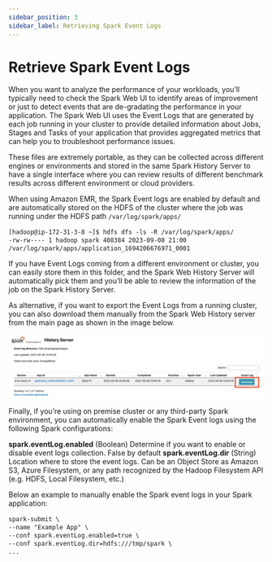 ```yaml
---
sidebar_position: 3
sidebar_label: Retrieving Spark Event Logs
---
```


# Retrieve Spark Event Logs

When you want to analyze the performance of your workloads, you’ll typically need to check the Spark Web UI to identify areas of improvement or just to detect events that are de-gradating the performance in your application. The Spark Web UI uses the Event Logs that are generated by each job running in your cluster to provide detailed information about Jobs, Stages and Tasks of your application that provides aggregated metrics that can help you to troubleshoot performance issues.

These files are extremely portable, as they can be collected across different engines or environments and stored in the same Spark History Server to have a single interface where you can review results of different benchmark results across different environment or cloud providers. 

When using Amazon EMR, the Spark Event logs are enabled by default and are automatically stored on the HDFS of the cluster where the job was running under the HDFS path `/var/log/spark/apps/` 

```
[hadoop@ip-172-31-3-8 ~]$ hdfs dfs -ls -R /var/log/spark/apps/
-rw-rw---- 1 hadoop spark 408384 2023-09-08 21:00 /var/log/spark/apps/application_1694206676971_0001
```

If you have Event Logs coming from a different environment or cluster, you can easily store them in this folder, and the Spark Web History Server will automatically pick them and you’ll be able to review the information of the job on the Spark History Server. 

As alternative, if you want to export the Event Logs from a running cluster, you can also download them manually from the Spark Web History server from the main page as shown in the image below.

![Benchmark - 1](images/benchmark-1.png)

Finally, if you’re using on premise cluster or any third-party Spark environment, you can automatically enable the Spark Event logs using the following Spark configurations: 

**spark.eventLog.enabled** (Boolean) Determine if you want to enable or disable event logs collection. False by default
**spark.eventLog.dir** (String) Location where to store the event logs. Can be an Object Store as Amazon S3, Azure Filesystem, or any path recognized by the Hadoop Filesystem API (e.g. HDFS, Local Filesystem, etc.)

Below an example to manually enable the Spark event logs in your Spark application: 

```
spark-submit \ 
--name "Example App" \ 
--conf spark.eventLog.enabled=true \
--conf spark.eventLog.dir=hdfs:///tmp/spark \
...
```



